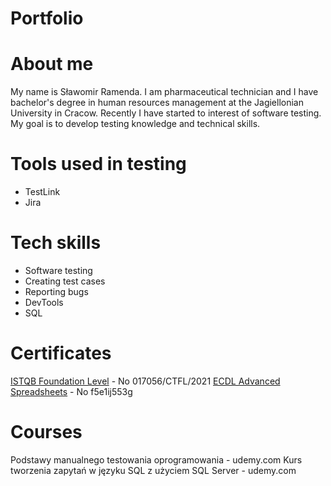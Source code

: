 # Portfolio
# About me
My name is Sławomir Ramenda. I am pharmaceutical technician and I have bachelor's degree in human resources management at the Jagiellonian University in Cracow. Recently I have started to interest of software testing. My goal is to develop testing knowledge and technical skills.
# Tools used in testing
* TestLink
* Jira
# Tech skills
* Software testing
* Creating test cases
* Reporting bugs
* DevTools
* SQL
# Certificates
[ISTQB Foundation Level](http://scr.istqb.org/) - No 017056/CTFL/2021
[ECDL Advanced Spreadsheets](https://weryfikacja.pti.org.pl/) - No f5e1ij553g
# Courses
Podstawy manualnego testowania oprogramowania - udemy.com
Kurs tworzenia zapytań w języku SQL z użyciem SQL Server - udemy.com
